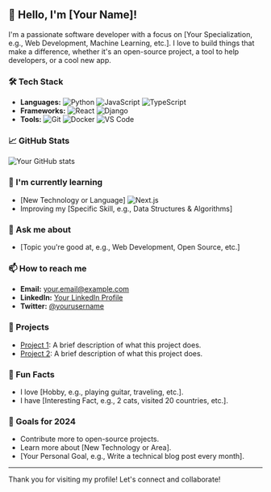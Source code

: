 ## 👋 Hello, I'm [Your Name]!

I'm a passionate software developer with a focus on [Your Specialization, e.g., Web Development, Machine Learning, etc.]. I love to build things that make a difference, whether it's an open-source project, a tool to help developers, or a cool new app.

### 🛠️ Tech Stack
- **Languages:** ![Python](https://img.shields.io/badge/Python-3776AB?style=flat&logo=python&logoColor=white) ![JavaScript](https://img.shields.io/badge/JavaScript-F7DF1E?style=flat&logo=javascript&logoColor=black) ![TypeScript](https://img.shields.io/badge/TypeScript-007ACC?style=flat&logo=typescript&logoColor=white)
- **Frameworks:** ![React](https://img.shields.io/badge/React-61DAFB?style=flat&logo=react&logoColor=black) ![Django](https://img.shields.io/badge/Django-092E20?style=flat&logo=django&logoColor=white)
- **Tools:** ![Git](https://img.shields.io/badge/Git-F05032?style=flat&logo=git&logoColor=white) ![Docker](https://img.shields.io/badge/Docker-2496ED?style=flat&logo=docker&logoColor=white) ![VS Code](https://img.shields.io/badge/VS%20Code-0078d7?style=flat&logo=visual%20studio%20code&logoColor=white)

### 📈 GitHub Stats
![Your GitHub stats](https://github-readme-stats.vercel.app/api?username=yourusername&show_icons=true&theme=radical)

### 🌱 I'm currently learning
- [New Technology or Language] ![Next.js](https://img.shields.io/badge/Next.js-000000?style=flat&logo=next.js&logoColor=white)
- Improving my [Specific Skill, e.g., Data Structures & Algorithms]

### 💬 Ask me about
- [Topic you're good at, e.g., Web Development, Open Source, etc.]

### 📫 How to reach me
- **Email:** [your.email@example.com](mailto:your.email@example.com)
- **LinkedIn:** [Your LinkedIn Profile](https://linkedin.com/in/yourusername)
- **Twitter:** [@yourusername](https://twitter.com/yourusername)

### 🔗 Projects
- [Project 1](https://github.com/yourusername/project1): A brief description of what this project does.
- [Project 2](https://github.com/yourusername/project2): A brief description of what this project does.

### 🎉 Fun Facts
- I love [Hobby, e.g., playing guitar, traveling, etc.].
- I have [Interesting Fact, e.g., 2 cats, visited 20 countries, etc.].

### 🎯 Goals for 2024
- Contribute more to open-source projects.
- Learn more about [New Technology or Area].
- [Your Personal Goal, e.g., Write a technical blog post every month].

---

Thank you for visiting my profile! Let's connect and collaborate!

